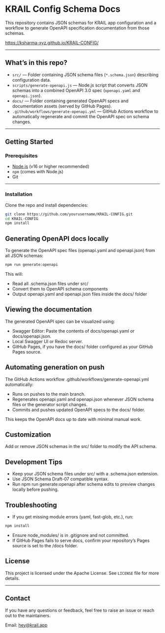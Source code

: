 # KRAIL Config Schema Docs

This repository contains JSON schemas for KRAIL app configuration and a workflow to generate OpenAPI specification documentation from those schemas.

https://ksharma-xyz.github.io/KRAIL-CONFIG/

---

## What’s in this repo?

- `src/` — Folder containing JSON schema files (`*.schema.json`) describing configuration data.
- `scripts/generate-openapi.js` — Node.js script that converts JSON schemas into a combined OpenAPI 3.0 spec (`openapi.yaml` and `openapi.json`).
- `docs/` — Folder containing generated OpenAPI specs and documentation assets (served by GitHub Pages).
- `.github/workflows/generate-openapi.yml` — GitHub Actions workflow to automatically regenerate and commit the OpenAPI spec on schema changes.

---

## Getting Started

### Prerequisites

- [Node.js](https://nodejs.org/en/download/) (v16 or higher recommended)
- `npm` (comes with Node.js)
- Git

---

### Installation

Clone the repo and install dependencies:

```bash
git clone https://github.com/yourusername/KRAIL-CONFIG.git
cd KRAIL-CONFIG
npm install
```

## Generating OpenAPI docs locally

To generate the OpenAPI spec files (openapi.yaml and openapi.json) from all JSON schemas:

```bash
npm run generate:openapi
```

This will:
- Read all .schema.json files under src/
- Convert them to OpenAPI schema components
- Output openapi.yaml and openapi.json files inside the docs/ folder

## Viewing the documentation
The generated OpenAPI spec can be visualized using:

- Swagger Editor: Paste the contents of docs/openapi.yaml or docs/openapi.json.
- Local Swagger UI or Redoc server.
- GitHub Pages, if you have the docs/ folder configured as your GitHub Pages source.

## Automating generation on push
The GitHub Actions workflow .github/workflows/generate-openapi.yml automatically:

- Runs on pushes to the main branch.
- Regenerates openapi.yaml and openapi.json whenever JSON schema files or the generator script changes.
- Commits and pushes updated OpenAPI specs to the docs/ folder.

This keeps the OpenAPI docs up to date with minimal manual work.

## Customization
Add or remove JSON schemas in the src/ folder to modify the API schema.

## Development Tips

- Keep your JSON schema files under src/ with a .schema.json extension.
- Use JSON Schema Draft-07 compatible syntax.
- Run npm run generate:openapi after schema edits to preview changes locally before pushing.

## Troubleshooting
- If you get missing module errors (yaml, fast-glob, etc.), run:
```bash
npm install
```
- Ensure node_modules/ is in .gitignore and not committed.
- If GitHub Pages fails to serve docs, confirm your repository’s Pages source is set to the /docs folder.

## License

This project is licensed under the Apache License. See `LICENSE` file for more details.

---

## Contact

If you have any questions or feedback, feel free to raise an issue or reach out to the maintainers.

Email: hey@krail.app
